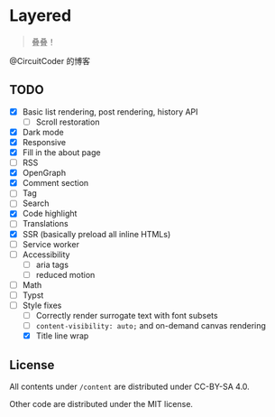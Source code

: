 # Layered

> 叠叠！

@CircuitCoder 的博客

## TODO

- [x] Basic list rendering, post rendering, history API
  - [ ] Scroll restoration
- [x] Dark mode
- [x] Responsive
- [x] Fill in the about page
- [ ] RSS
- [x] OpenGraph
- [x] Comment section
- [ ] Tag
- [ ] Search
- [x] Code highlight
- [ ] Translations
- [x] SSR (basically preload all inline HTMLs)
- [ ] Service worker
- [ ] Accessibility
  - [ ] aria tags
  - [ ] reduced motion
- [ ] Math
- [ ] Typst
- [ ] Style fixes
  - [ ] Correctly render surrogate text with font subsets
  - [ ] `content-visibility: auto;` and on-demand canvas rendering
  - [x] Title line wrap

## License

All contents under `/content` are distributed under CC-BY-SA 4.0.

Other code are distributed under the MIT license.
